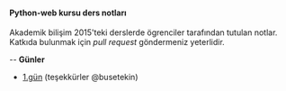 #### Python-web kursu ders notları

Akademik bilişim 2015'teki derslerde ögrenciler tarafından tutulan notlar. Katkıda bulunmak için *pull request* göndermeniz yeterlidir.

--
**Günler**
* <a href="https://github.com/ab2015-python-web/ders-notlari/blob/master/gun-1.md">1.gün</a> (teşekkürler @busetekin)
